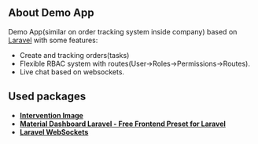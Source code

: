 
## About Demo App

Demo App(similar on order tracking system inside company) based on [Laravel](https://github.com/laravel) with some features:

- Create and tracking orders(tasks)
- Flexible RBAC system with routes(User->Roles->Permissions->Routes).
- Live chat based on websockets.

## Used packages

- **[Intervention Image](https://github.com/Intervention/image)**
- **[Material Dashboard Laravel - Free Frontend Preset for Laravel](https://github.com/creativetimofficial/material-dashboard-laravel)**
- **[Laravel WebSockets](https://github.com/beyondcode/laravel-websockets)**



